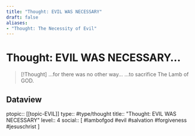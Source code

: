 ```yaml
---
title: "Thought: EVIL WAS NECESSARY"
draft: false
aliases:
- "Thought: The Necessity of Evil"
---
```

# Thought: EVIL WAS NECESSARY…
> [!Thought]
> …for there was no other way…
>…to sacrifice The Lamb of GOD.

## Dataview
ptopic:: [[topic-EVIL]]
type:: #type/thought
title:: "Thought: EVIL WAS NECESSARY"
level:: 4
social:: [ #lambofgod #evil #salvation #forgiveness #jesuschrist ]